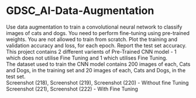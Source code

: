 # GDSC_AI-Data-Augmentation
Use data augmentation to train a convolutional neural network to classify images of cats and dogs. You need to perform fine-tuning using pre-trained weights. You are not allowed to train from scratch. Plot the training and validation accuracy and loss, for each epoch. Report the test set accuracy.  
This project contains 2 different varients of Pre-Trained CNN model - 1 which does not utilise Fine Tuning and 1 which utilises Fine Tuning.  
The dataset used to train the CNN model contains 200 images of each, Cats and Dogs, in the training set and 20 images of each, Cats and Dogs, in the test set.  
Screenshot (218), Screenshot (219), Screenshot (220) - Without fine Tuning  
Screenshot (221), Screenshot (222) - With Fine Tuning
